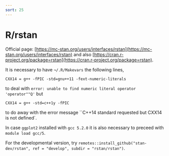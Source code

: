 ```yaml
---
sort: 25
---
```


# R/rstan

Official page: [https://mc-stan.org/users/interfaces/rstan](https://mc-stan.org/users/interfaces/rstan) and also [https://cran.r-project.org/package=rstan](https://cran.r-project.org/package=rstan).

It is necessary to have `¬/.R/Makevars` the following lines,

```
CXX14 = g++ -fPIC -std=gnu++11 -fext-numeric-literals
```

to deal with `error: unable to find numeric literal operator 'operator""Q'` but

```
CXX14 = g++ -std=c++1y -fPIC
```

to do away with the error message ``C++14 standard requested but CXX14 is not defined`.

In case `ggplot2` installed with `gcc 5.2.0` it is also necessary to preceed with `module load gcc/5`.

For the developmental version, try `remotes::install_github("stan-dev/rstan", ref = "develop", subdir = "rstan/rstan")`.
